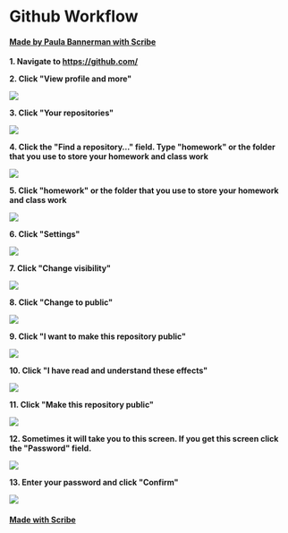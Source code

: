 # Github Workflow
#### [Made by Paula Bannerman with Scribe](https://scribehow.com/shared/Github_Workflow__VwDJVccOSdGHcqOytRy7mA)


**1. Navigate to https://github.com/**

**2. Click "View profile and more"**

![](https://ajeuwbhvhr.cloudimg.io/colony-recorder.s3.amazonaws.com/files/2023-01-31/06e865f8-0ffe-402e-a204-fd706cf116ac/ascreenshot.jpeg?tl_px=441,0&amp;br_px=1112,377&amp;sharp=0.8&amp;width=560&amp;wat_scale=50&amp;wat=1&amp;wat_opacity=0.7&amp;wat_gravity=northwest&amp;wat_url=https://colony-labs-public.s3.us-east-2.amazonaws.com/images/watermarks/watermark_default.png&amp;wat_pad=505,2)

**3. Click "Your repositories"**

![](https://ajeuwbhvhr.cloudimg.io/colony-recorder.s3.amazonaws.com/files/2023-01-31/15c51b31-614d-4705-b2fb-c1eccc2d213d/ascreenshot.jpeg?tl_px=441,0&amp;br_px=1112,377&amp;sharp=0.8&amp;width=560&amp;wat_scale=50&amp;wat=1&amp;wat_opacity=0.7&amp;wat_gravity=northwest&amp;wat_url=https://colony-labs-public.s3.us-east-2.amazonaws.com/images/watermarks/watermark_default.png&amp;wat_pad=452,122)

**4. Click the "Find a repository…" field. Type "homework" or the folder that you use to store your homework and class work**

![](https://ajeuwbhvhr.cloudimg.io/colony-recorder.s3.amazonaws.com/files/2023-01-31/2c986d35-b0aa-441a-84d0-ad41ee8e8eeb/ascreenshot.jpeg?tl_px=167,0&amp;br_px=838,377&amp;sharp=0.8&amp;width=560&amp;wat_scale=50&amp;wat=1&amp;wat_opacity=0.7&amp;wat_gravity=northwest&amp;wat_url=https://colony-labs-public.s3.us-east-2.amazonaws.com/images/watermarks/watermark_default.png&amp;wat_pad=262,110)

**5. Click "homework"  or the folder that you use to store your homework and class work**

![](https://ajeuwbhvhr.cloudimg.io/colony-recorder.s3.amazonaws.com/files/2023-01-31/fd51f4c9-5893-4024-8b86-c8d53b2777d7/ascreenshot.jpeg?tl_px=34,74&amp;br_px=705,451&amp;sharp=0.8&amp;width=560&amp;wat_scale=50&amp;wat=1&amp;wat_opacity=0.7&amp;wat_gravity=northwest&amp;wat_url=https://colony-labs-public.s3.us-east-2.amazonaws.com/images/watermarks/watermark_default.png&amp;wat_pad=262,139)

**6. Click "Settings"**

![](https://ajeuwbhvhr.cloudimg.io/colony-recorder.s3.amazonaws.com/files/2023-01-31/35864144-2d5f-465a-8469-fcc8b5f75d76/ascreenshot.jpeg?tl_px=441,0&amp;br_px=1112,377&amp;sharp=0.8&amp;width=560&amp;wat_scale=50&amp;wat=1&amp;wat_opacity=0.7&amp;wat_gravity=northwest&amp;wat_url=https://colony-labs-public.s3.us-east-2.amazonaws.com/images/watermarks/watermark_default.png&amp;wat_pad=279,104)

**7. Click "Change visibility"**

![](https://ajeuwbhvhr.cloudimg.io/colony-recorder.s3.amazonaws.com/files/2023-01-31/b33f3fa8-ba65-47f2-842c-32b708eeefde/ascreenshot.jpeg?tl_px=441,29&amp;br_px=1112,406&amp;sharp=0.8&amp;width=560&amp;wat_scale=50&amp;wat=1&amp;wat_opacity=0.7&amp;wat_gravity=northwest&amp;wat_url=https://colony-labs-public.s3.us-east-2.amazonaws.com/images/watermarks/watermark_default.png&amp;wat_pad=388,139)

**8. Click "Change to public"**

![](https://ajeuwbhvhr.cloudimg.io/colony-recorder.s3.amazonaws.com/files/2023-01-31/a2a85840-c55f-412f-8d80-da7739bb8408/ascreenshot.jpeg?tl_px=441,63&amp;br_px=1112,440&amp;sharp=0.8&amp;width=560&amp;wat_scale=50&amp;wat=1&amp;wat_opacity=0.7&amp;wat_gravity=northwest&amp;wat_url=https://colony-labs-public.s3.us-east-2.amazonaws.com/images/watermarks/watermark_default.png&amp;wat_pad=365,139)

**9. Click "I want to make this repository public"**

![](https://ajeuwbhvhr.cloudimg.io/colony-recorder.s3.amazonaws.com/files/2023-01-31/59788c3c-e5e2-484b-993e-116a157aed01/ascreenshot.jpeg?tl_px=261,197&amp;br_px=932,574&amp;sharp=0.8&amp;width=560&amp;wat_scale=50&amp;wat=1&amp;wat_opacity=0.7&amp;wat_gravity=northwest&amp;wat_url=https://colony-labs-public.s3.us-east-2.amazonaws.com/images/watermarks/watermark_default.png&amp;wat_pad=262,139)

**10. Click "I have read and understand these effects"**

![](https://ajeuwbhvhr.cloudimg.io/colony-recorder.s3.amazonaws.com/files/2023-01-31/4994994a-9314-4edd-ac28-9d721abb1efb/ascreenshot.jpeg?tl_px=258,229&amp;br_px=929,606&amp;sharp=0.8&amp;width=560&amp;wat_scale=50&amp;wat=1&amp;wat_opacity=0.7&amp;wat_gravity=northwest&amp;wat_url=https://colony-labs-public.s3.us-east-2.amazonaws.com/images/watermarks/watermark_default.png&amp;wat_pad=262,158)

**11. Click "Make this repository public"**

![](https://ajeuwbhvhr.cloudimg.io/colony-recorder.s3.amazonaws.com/files/2023-01-31/71222505-f4d3-4dde-a9c3-619512219714/ascreenshot.jpeg?tl_px=257,194&amp;br_px=928,571&amp;sharp=0.8&amp;width=560&amp;wat_scale=50&amp;wat=1&amp;wat_opacity=0.7&amp;wat_gravity=northwest&amp;wat_url=https://colony-labs-public.s3.us-east-2.amazonaws.com/images/watermarks/watermark_default.png&amp;wat_pad=262,139)

**12. Sometimes it will take you to this screen. If you get this screen click the "Password" field.**

![](https://ajeuwbhvhr.cloudimg.io/colony-recorder.s3.amazonaws.com/files/2023-01-31/c9163f00-aaee-447e-b457-ccec1d9e2b86/ascreenshot.jpeg?tl_px=257,13&amp;br_px=928,390&amp;sharp=0.8&amp;width=560&amp;wat_scale=50&amp;wat=1&amp;wat_opacity=0.7&amp;wat_gravity=northwest&amp;wat_url=https://colony-labs-public.s3.us-east-2.amazonaws.com/images/watermarks/watermark_default.png&amp;wat_pad=262,139)

**13. Enter your password and click "Confirm"**

![](https://ajeuwbhvhr.cloudimg.io/colony-recorder.s3.amazonaws.com/files/2023-01-31/6368010f-8017-4415-a28d-916dcf3d36d3/ascreenshot.jpeg?tl_px=193,68&amp;br_px=864,445&amp;sharp=0.8&amp;width=560&amp;wat_scale=50&amp;wat=1&amp;wat_opacity=0.7&amp;wat_gravity=northwest&amp;wat_url=https://colony-labs-public.s3.us-east-2.amazonaws.com/images/watermarks/watermark_default.png&amp;wat_pad=262,139)
#### [Made with Scribe](https://scribehow.com/shared/Github_Workflow__VwDJVccOSdGHcqOytRy7mA)


